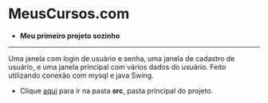 # MeusCursos.com

* __Meu primeiro projeto sozinho__  
---
 
Uma janela com login de usuário e senha, uma janela de cadastro de usuário, e uma janela principal com vários dados do usuário. Feito utilizando conexão com mysql e java Swing.

* Clique [aqui](https://github.com/JaoVitorPeixoto/MeusCursos.com/tree/main/Arquivos-do-projeto/src) para ir na pasta __src__, pasta principal do projeto.
